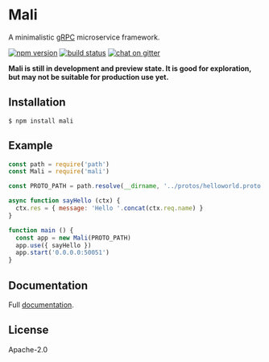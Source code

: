 # Mali

A minimalistic [gRPC](http://www.grpc.io) microservice framework.

[![npm version](https://img.shields.io/npm/v/mali.svg?style=flat-square)](https://www.npmjs.com/package/mali)
[![build status](https://img.shields.io/travis/malijs/mali/master.svg?style=flat-square)](https://travis-ci.org/malijs/mali)
[![chat on gitter](https://img.shields.io/gitter/room/malijs/Lobby.svg?style=flat-square)](https://gitter.im/malijs/Lobby)

**Mali is still in development and preview state. It is good for exploration, but may not
be suitable for production use yet.**

## Installation

```
$ npm install mali
```

## Example

```js
const path = require('path')
const Mali = require('mali')

const PROTO_PATH = path.resolve(__dirname, '../protos/helloworld.proto')

async function sayHello (ctx) {
  ctx.res = { message: 'Hello '.concat(ctx.req.name) }
}

function main () {
  const app = new Mali(PROTO_PATH)
  app.use({ sayHello })
  app.start('0.0.0.0:50051')
}
```

## Documentation

Full [documentation](https://malijs.github.io).

## License

Apache-2.0
